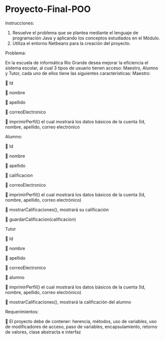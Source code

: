 # Proyecto-Final-POO
Instrucciones:
1. Resuelve el problema que se plantea mediante el lenguaje de programación Java y
aplicando los conceptos estudiados en el Módulo.
2. Utiliza el entorno Netbeans para la creación del proyecto.

Problema:

En la escuela de informática Río Grande desea mejorar la eficiencia el sistema escolar, al
cual 3 tipos de usuario tienen acceso: Maestro, Alumno y Tutor, cada uno de ellos tiene las
siguientes características:
Maestro:

 Id

 nombre

 apellido

 correoElectronico

 imprimirPerfil() el cual mostrará los datos básicos de la cuenta (Id, nombre,
apellido, correo electrónico

Alumno:

 Id

 nombre

 apellido

 calificacion

 correoElectronico

 imprimirPerfil() el cual mostrará los datos básicos de la cuenta (Id, nombre,
apellido, correo electrónico)

 mostrarCalificaciones(), mostrará su calificación

 guardarCalificacion(calificacion)

Tutor

 Id

 nombre

 apellido

 correoElectronico

 alumno

 imprimirPerfil() el cual mostrará los datos básicos de la cuenta (Id, nombre,
apellido, correo electrónico)

 mostrarCalificaciones(), mostrará la calificación del alumno

Requerimientos:

 El proyecto debe de contener: herencia, métodos, uso de variables, uso de
modificadores de acceso, paso de variables, encapsulamiento, retorno de valores,
clase abstracta e interfaz





